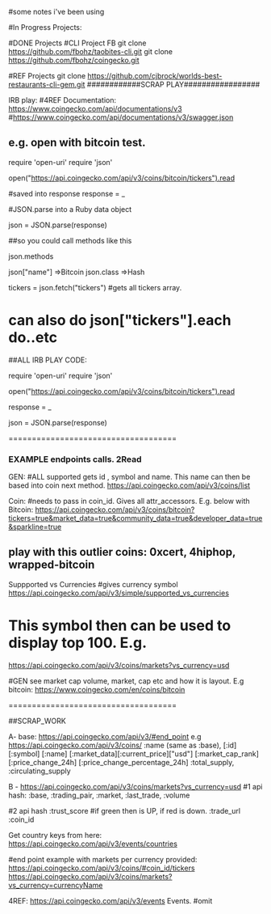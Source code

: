 #some notes i've been using

#In Progress Projects:


#DONE Projects
#CLI Project FB
git clone https://github.com/fbohz/taobites-cli.git 
git clone https://github.com/fbohz/coingecko.git

#REF Projects
git clone https://github.com/cjbrock/worlds-best-restaurants-cli-gem.git
############SCRAP PLAY#################

IRB play:
#4REF Documentation: https://www.coingecko.com/api/documentations/v3
#https://www.coingecko.com/api/documentations/v3/swagger.json
## e.g. open with bitcoin test.

require 'open-uri'
require 'json'


open("https://api.coingecko.com/api/v3/coins/bitcoin/tickers").read

#saved into response
response = _

#JSON.parse into a Ruby data object

json = JSON.parse(response)

##so you could call methods like this

json.methods

json["name"]
  =>Bitcoin 
json.class 
  =>Hash
  
tickers = json.fetch("tickers") #gets all tickers array. 
# can also do json["tickers"].each do..etc
  
##ALL IRB PLAY CODE:

require 'open-uri'
require 'json'

open("https://api.coingecko.com/api/v3/coins/bitcoin/tickers").read

response = _

json = JSON.parse(response)

====================================

### EXAMPLE endpoints calls. 2Read
GEN:
#ALL supported gets id , symbol and name. This name can then be based into coin next method.
https://api.coingecko.com/api/v3/coins/list

Coin:
#needs to pass in coin_id. Gives all attr_accessors. E.g. below with Bitcoin:
https://api.coingecko.com/api/v3/coins/bitcoin?tickers=true&market_data=true&community_data=true&developer_data=true&sparkline=true
## play with this outlier coins: 0xcert, 4hiphop, wrapped-bitcoin 

Suppported vs Currencies
#gives currency symbol 
https://api.coingecko.com/api/v3/simple/supported_vs_currencies

# This symbol then can be used to display top 100. E.g.
https://api.coingecko.com/api/v3/coins/markets?vs_currency=usd

#GEN see market cap volume, market, cap etc and how it is layout. E.g bitcoin:
https://www.coingecko.com/en/coins/bitcoin

====================================

##SCRAP_WORK

A- base: https://api.coingecko.com/api/v3/#end_point
e.g https://api.coingecko.com/api/v3/coins/
:name (same as :base), 
[:id]
[:symbol]
[:name]
[:market_data][:current_price]["usd"]
[:market_cap_rank]
[:price_change_24h]
[:price_change_percentage_24h]
:total_supply, :circulating_supply

B - https://api.coingecko.com/api/v3/coins/markets?vs_currency=usd 
#1 api hash:
:base, :trading_pair, :market, :last_trade, :volume 

#2 api hash
:trust_score #if green then is UP, if red is down.
:trade_url 
:coin_id 

Get country keys from here:
https://api.coingecko.com/api/v3/events/countries

#end point example with markets per currency provided:
https://api.coingecko.com/api/v3/coins/#coin_id/tickers
https://api.coingecko.com/api/v3/coins/markets?vs_currency=currencyName

4REF:
https://api.coingecko.com/api/v3/events
Events. #omit




